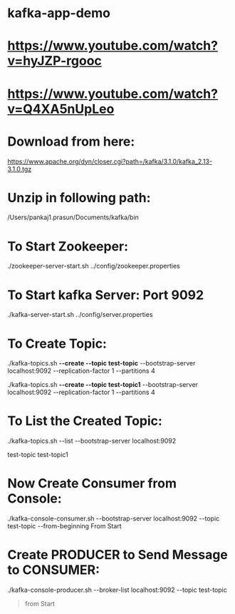 # kafka-app-demo
# https://www.youtube.com/watch?v=hyJZP-rgooc
# https://www.youtube.com/watch?v=Q4XA5nUpLeo


# Download from here:

https://www.apache.org/dyn/closer.cgi?path=/kafka/3.1.0/kafka_2.13-3.1.0.tgz

# Unzip in following  path:

/Users/pankaj1.prasun/Documents/kafka/bin

# To Start Zookeeper:


./zookeeper-server-start.sh ../config/zookeeper.properties

# To Start kafka Server: Port 9092

./kafka-server-start.sh ../config/server.properties

# To Create Topic:

./kafka-topics.sh **--create --topic test-topic** --bootstrap-server localhost:9092 --replication-factor 1 --partitions 4

./kafka-topics.sh **--create --topic test-topic1** --bootstrap-server localhost:9092 --replication-factor 1 --partitions 4

# To List the Created Topic:
./kafka-topics.sh --list --bootstrap-server localhost:9092 

test-topic
test-topic1

# Now Create Consumer from Console:

./kafka-console-consumer.sh --bootstrap-server localhost:9092 --topic test-topic --from-beginning
From Start

# Create PRODUCER to Send Message to CONSUMER:

./kafka-console-producer.sh --broker-list localhost:9092 --topic test-topic
> from Start 
